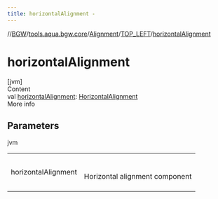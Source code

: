 ```yaml
---
title: horizontalAlignment -
---
```

//[BGW](../../../../index.md)/[tools.aqua.bgw.core](../../index.md)/[Alignment](../index.md)/[TOP_LEFT](index.md)/[horizontalAlignment](horizontal-alignment.md)



# horizontalAlignment  
[jvm]  
Content  
val [horizontalAlignment](horizontal-alignment.md): [HorizontalAlignment](../../-horizontal-alignment/index.md)  
More info  


## Parameters  
  
jvm  
  
| | |
|---|---|
| <a name="tools.aqua.bgw.core/Alignment.TOP_LEFT/horizontalAlignment/#/PointingToDeclaration/"></a>horizontalAlignment| <a name="tools.aqua.bgw.core/Alignment.TOP_LEFT/horizontalAlignment/#/PointingToDeclaration/"></a><br><br>Horizontal alignment component<br><br>|
  
  



